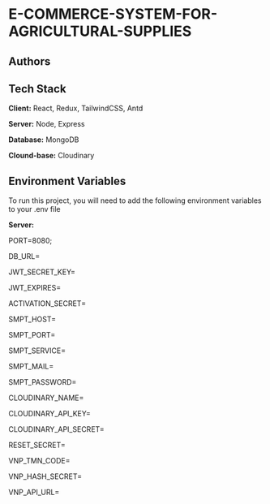 # E-COMMERCE-SYSTEM-FOR-AGRICULTURAL-SUPPLIES

## Authors

## Tech Stack

**Client:** React, Redux, TailwindCSS, Antd

**Server:** Node, Express

**Database:** MongoDB

**Clound-base:** Cloudinary

## Environment Variables

To run this project, you will need to add the following environment variables to your .env file

**Server:**

PORT=8080;

DB_URL=

JWT_SECRET_KEY=

JWT_EXPIRES=

ACTIVATION_SECRET=

SMPT_HOST=

SMPT_PORT=

SMPT_SERVICE=

SMPT_MAIL=

SMPT_PASSWORD=

CLOUDINARY_NAME=

CLOUDINARY_API_KEY=

CLOUDINARY_API_SECRET=

RESET_SECRET=

VNP_TMN_CODE=

VNP_HASH_SECRET=

VNP_API_URL=
